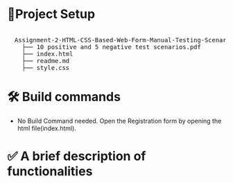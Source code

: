 # 📂Project Setup
<pre> 
  Assignment-2-HTML-CSS-Based-Web-Form-Manual-Testing-Scenarios/ 
    ├── 10 positive and 5 negative test scenarios.pdf
    ├── index.html 
    ├── readme.md 
    ├── style.css
</pre>
# 🛠️ Build commands
 - No Build Command needed. Open the Registration form by opening the html file(index.html).
# ✅ A brief description of functionalities
